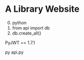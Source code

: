 # A Library Website

0. python
1. from api import db
2. db.create_all()



PyJWT == 1.7.1
 
py api.py
